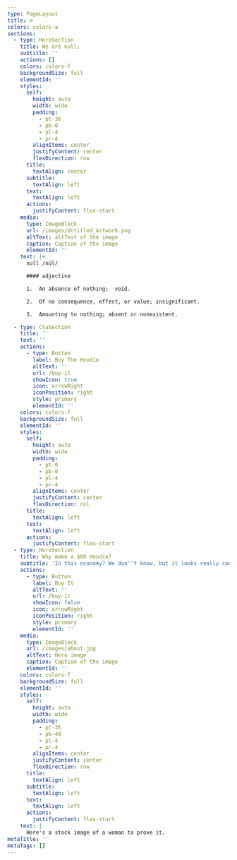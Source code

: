 ```yaml
---
type: PageLayout
title: ∅
colors: colors-a
sections:
  - type: HeroSection
    title: We are null;
    subtitle: ''
    actions: []
    colors: colors-f
    backgroundSize: full
    elementId: ''
    styles:
      self:
        height: auto
        width: wide
        padding:
          - pt-36
          - pb-0
          - pl-4
          - pr-4
        alignItems: center
        justifyContent: center
        flexDirection: row
      title:
        textAlign: center
      subtitle:
        textAlign: left
      text:
        textAlign: left
      actions:
        justifyContent: flex-start
    media:
      type: ImageBlock
      url: /images/Untitled_Artwork.png
      altText: altText of the image
      caption: Caption of the image
      elementId: ''
    text: |+
      null /nŭl/

      #### adjective

      1.  An absence of nothing;  void.

      2.  Of no consequence, effect, or value; insignificant.

      3.  Amounting to nothing; absent or nonexistent.

  - type: CtaSection
    title: ''
    text: ''
    actions:
      - type: Button
        label: Buy The Hoodie
        altText: ''
        url: /buy-it
        showIcon: true
        icon: arrowRight
        iconPosition: right
        style: primary
        elementId: ''
    colors: colors-f
    backgroundSize: full
    elementId: ''
    styles:
      self:
        height: auto
        width: wide
        padding:
          - pt-0
          - pb-0
          - pl-4
          - pr-4
        alignItems: center
        justifyContent: center
        flexDirection: col
      title:
        textAlign: left
      text:
        textAlign: left
      actions:
        justifyContent: flex-start
  - type: HeroSection
    title: Why make a $60 Hoodie?
    subtitle: 'In this economy? We don''t know, but it looks really cool.'
    actions:
      - type: Button
        label: Buy It
        altText: ''
        url: /buy-it
        showIcon: false
        icon: arrowRight
        iconPosition: right
        style: primary
        elementId: ''
    media:
      type: ImageBlock
      url: /images/about.jpg
      altText: Hero image
      caption: Caption of the image
      elementId: ''
    colors: colors-f
    backgroundSize: full
    elementId: ''
    styles:
      self:
        height: auto
        width: wide
        padding:
          - pt-36
          - pb-48
          - pl-4
          - pr-4
        alignItems: center
        justifyContent: center
        flexDirection: row
      title:
        textAlign: left
      subtitle:
        textAlign: left
      text:
        textAlign: left
      actions:
        justifyContent: flex-start
    text: |
      Here's a stock image of a woman to prove it.
metaTitle: ''
metaTags: []
---
```

